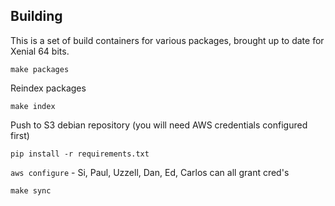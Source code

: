 ## Building

This is a set of build containers for various packages, brought up to date for Xenial 64 bits.

`make packages`

Reindex packages

`make index`

Push to S3 debian repository (you will need AWS credentials configured first)

`pip install -r requirements.txt`

`aws configure` - Si, Paul, Uzzell, Dan, Ed, Carlos can all grant cred's

`make sync`
